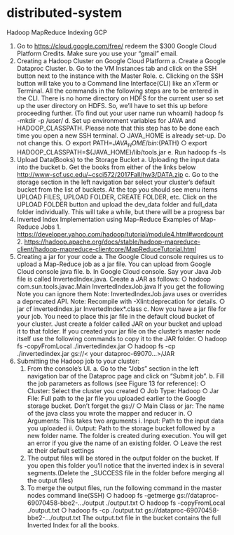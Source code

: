 # distributed-system
Hadoop MapReduce Indexing GCP

1. Go to https://cloud.google.com/free/ redeem the $300 Google Cloud Platform Credits. Make sure you use your “gmail” email.
2. Creating a Hadoop Cluster on Google Cloud Platform
  a. Create a Google Dataproc Cluster.
  b. Go to the VM Instances tab and click on the SSH button next to the instance with the Master Role.
  c. Clicking on the SSH button will take you to a Command line Interface(CLI) like an xTerm or Terminal. All the commands in the following steps are to be entered in the CLI. There is no home directory on HDFS for the current user so set up the user directory on HDFS. So, we’ll have to set this up before proceeding further. (To find out your user name run whoami) hadoop fs -mkdir -p /user/<your username here>
  d. Set up environment variables for JAVA and HADOOP_CLASSPATH. Please note that this step has to be done each time you open a new SSH terminal.
    ○ JAVA_HOME is already set-up. Do not change this.
    ○ export PATH=${JAVA_HOME}/bin:${PATH}
    ○ export HADOOP_CLASSPATH=${JAVA_HOME}/lib/tools.jar
  e. Run hadoop fs -ls
3. Upload Data(Books) to the Storage Bucket
 a. Uploading the input data into the bucket
 b. Get the books from either of the links below http://www-scf.usc.edu/~csci572/2017Fall/hw3/DATA.zip
 c. Go to the storage section in the left navigation bar select your cluster’s default bucket from the list of buckets. At the top you should see menu items UPLOAD FILES, UPLOAD FOLDER, CREATE FOLDER, etc. Click on the UPLOAD FOLDER button and upload the dev_data folder and full_data folder individually. This will take a while, but there will be a progress bar
4. Inverted Index Implementation using Map-Reduce
  Examples of Map-Reduce Jobs
        1. https://developer.yahoo.com/hadoop/tutorial/module4.html#wordcount
        2. https://hadoop.apache.org/docs/stable/hadoop-mapreduce-client/hadoop-mapreduce-clientcore/MapReduceTutorial.html
5. Creating a jar for your code
  a. The Google Cloud console requires us to upload a Map-Reduce job as a jar file. You can upload from Google Cloud console java file.
  b. In Google Cloud console. Say your Java Job file is called InvertedIndex.java. Create a JAR as follows:
        ○ hadoop com.sun.tools.javac.Main InvertedIndexJob.java
        If you get the following Note you can ignore them
        Note: InvertedIndexJob.java uses or overrides a deprecated API.
        Note: Recompile with -Xlint:deprecation for details.
        ○ jar cf invertedindex.jar InvertedIndex*.class
  c. Now you have a jar file for your job. You need to place this jar file in the default cloud bucket of your cluster. Just create a folder called JAR on your bucket and upload it to that folder. If you created your jar file on the cluster’s master node itself use the following commands to copy it to the JAR folder.
            ○ hadoop fs -copyFromLocal ./invertedindex.jar
            ○ hadoop fs -cp ./invertedindex.jar gs://< your dataproc-69070...>/JAR
6. Submitting the Hadoop job to your cluster:
    1. From the console’s UI.
        a. Go to the “Jobs” section in the left navigation bar of the Dataproc page and click on “Submit job”.
        b. Fill the job parameters as follows (see Figure 13 for reference):
            ○ Cluster: Select the cluster you created
            ○ Job Type: Hadoop
            ○ Jar File: Full path to the jar file you uploaded earlier to the Google storage bucket. Don’t forget the gs://
            ○ Main Class or jar: The name of the java class you wrote the mapper and reducer in.
            ○ Arguments: This takes two arguments
                i. Input: Path to the input data you uploaded
                ii. Output: Path to the storage bucket followed by a new folder name. The folder is created during execution. You will get an error if you give the name of an existing folder.
            ○ Leave the rest at their default settings
    2. The output files will be stored in the output folder on the bucket. If you open this folder you’ll notice that the inverted index is in several segments.(Delete the _SUCCESS file in the folder before merging all the output files)
    3. To merge the output files, run the following command in the master nodes command line(SSH) 
              ○ hadoop fs -getmerge gs://dataproc-69070458-bbe2-.../output ./output.txt
              ○ hadoop fs -copyFromLocal ./output.txt ○ hadoop fs -cp ./output.txt gs://dataproc-69070458-bbe2-.../output.txt
        The output.txt file in the bucket contains the full Inverted Index for all the books.
    
    
